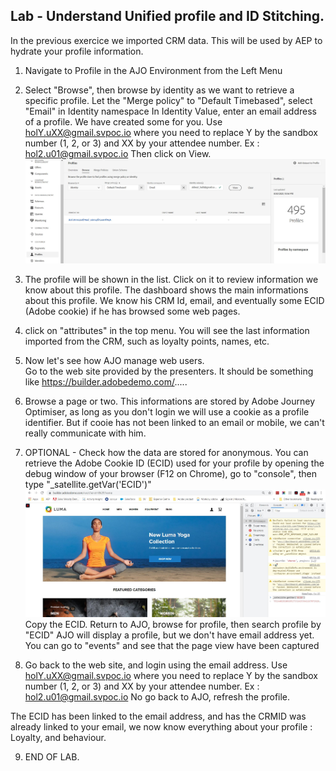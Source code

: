 ## Lab - Understand Unified profile and ID Stitching. 

In the previous exercice we imported CRM data. This will be used by AEP to hydrate your profile information.

1. Navigate to Profile in the AJO Environment from the Left Menu
2. Select "Browse", then browse by identity as we want to retrieve a specific profile. 
Let the "Merge policy" to "Default Timebased", select "Email" in Identity namespace
In Identity Value, enter an email address of a profile. We have created some for you. Use holY.uXX@gmail.svpoc.io where you need to replace Y by the sandbox number (1, 2, or 3) and XX by your attendee number. Ex : hol2.u01@gmail.svpoc.io
Then click on View. 
![Identity](https://github.com/adobe-dss-aep/ajo-handson-labs/blob/main/0.%20Images/Identity_profileSearchEmail.JPG)

3. The profile will be shown in the list. Click on it to review information we know about this profile. 
The dashboard shows the main informations about this profile. We know his CRM Id, email, and eventually some ECID (Adobe cookie) if he has browsed some web pages. 

4. click on "attributes" in the top menu. You will see the last information imported from the CRM, such as loyalty points, names, etc. 

5. Now let's see how AJO manage web users.  
Go to the web site provided by the presenters. It should be something like https://builder.adobedemo.com/.....

6. Browse a page or two. 
This informations are stored by Adobe Journey Optimiser, as long as you don't login we will use a cookie as a profile identifier. But if cooie has not been linked to an email or mobile, we can't really communicate with him.

7. OPTIONAL - Check how the data are stored for anonymous.
You can retrieve the Adobe Cookie ID (ECID) used for your profile by opening the debug window of your browser (F12 on Chrome), go to "console", then type "_satellite.getVar('ECID')"
![Identity](https://github.com/adobe-dss-aep/ajo-handson-labs/blob/main/0.%20Images/Identity_web_ECID.JPG)
Copy the ECID. Return to AJO, browse for profile, then search profile by "ECID"
AJO will display a profile, but we don't have email address yet. You can go to "events" and see that the page view have been captured 

8. Go back to the web site, and login using the email address. Use holY.uXX@gmail.svpoc.io where you need to replace Y by the sandbox number (1, 2, or 3) and XX by your attendee number. Ex : hol2.u01@gmail.svpoc.io
No go back to AJO, refresh the profile. 

The ECID has been linked to the email address, and has the CRMID was already linked to your email, we now know everything about your profile : Loyalty, and behaviour.

9.  END OF LAB.